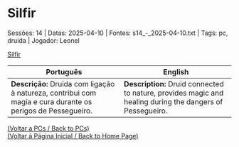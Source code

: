 
# Silfir

Sessões: 14 | Datas: 2025-04-10 | Fontes: s14_-_2025-04-10.txt | Tags: pc, druida | Jogador: Leonel

[Silfir](silfir.png)

| Português | English |
|-----------|---------|
| **Descrição:** Druida com ligação à natureza, contribui com magia e cura durante os perigos de Pessegueiro. | **Description:** Druid connected to nature, provides magic and healing during the dangers of Pessegueiro. |

[(Voltar a PCs / Back to PCs)](pcs.md)  
[(Voltar à Página Inicial / Back to Home Page)](home.md)




















